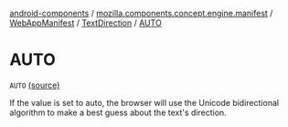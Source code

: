 [android-components](../../../index.md) / [mozilla.components.concept.engine.manifest](../../index.md) / [WebAppManifest](../index.md) / [TextDirection](index.md) / [AUTO](./-a-u-t-o.md)

# AUTO

`AUTO` [(source)](https://github.com/mozilla-mobile/android-components/blob/master/components/concept/engine/src/main/java/mozilla/components/concept/engine/manifest/WebAppManifest.kt#L163)

If the value is set to auto, the browser will use the Unicode bidirectional algorithm to make a best guess
about the text's direction.

